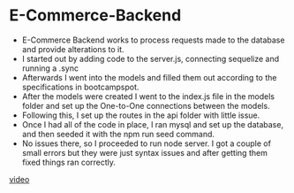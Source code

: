 # E-Commerce-Backend
- E-Commerce Backend works to process requests made to the database and provide alterations to it.
- I started out by adding code to the server.js, connecting sequelize and running a .sync
- Afterwards I went into the models and filled them out according to the specifications in
bootcampspot.
- After the models were created I went to the index.js file in the models folder and set up the One-to-One connections between the models.
- Following this, I set up the routes in the api folder with little issue.
- Once I had all of the code in place, I ran mysql and set up the database, and then seeded it
with the npm run seed command.
- No issues there, so I proceeded to run node server. I got a couple of small errors but they were just syntax issues and after getting them fixed things ran correctly.

[video](https://drive.google.com/file/d/1cQ_vjg2mWyEcrbU_icLSFcXiysEY28Nt/view)